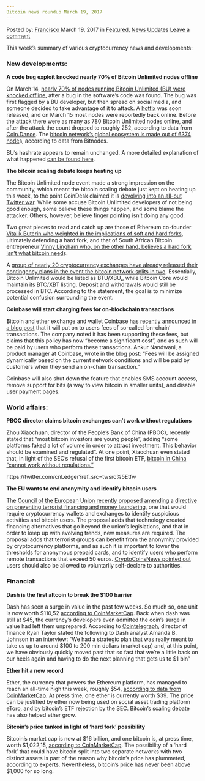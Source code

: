 ```yaml
---
Bitcoin news roundup March 19, 2017
---
```

<article class="post-listing post-18725 post type-post status-publish format-standard has-post-thumbnail hentry 
 tag-3099 tag-3676 tag-bitcoin tag-march tag-news tag-roundup">
<div class="post-inner">
<span>Posted by: <a href="https://www.deepdotweb.com/author/francisco/" title="">Francisco </a></span>
<span>March 19, 2017</span>
<span>in <a href="https://www.deepdotweb.com/category/deepdot-news/" rel="category tag">Featured</a>, <a href="https://www.deepdotweb.com/category/news-updates/" rel="category tag">News Updates</a></span>
<span><a href="https://www.deepdotweb.com/2017/03/19/bitcoin-news-roundup-march-19-2017/#respond">Leave a comment</a></span>


<p>This week’s summary of various cryptocurrency news and developments:</p>
<h3>New developments:</h3>
<p><strong>A code bug exploit knocked nearly 70% of Bitcoin Unlimited nodes offline</strong></p>
<p>On March 14, <a href="http://www.coindesk.com/code-bug-exploit-bitcoin-unlimited-nodes/">nearly 70% of nodes running Bitcoin Unlimited (BU) were knocked offline</a>, after a bug in the software’s code was found. The bug was first flagged by a BU developer, but then spread on social media, and someone decided to take advantage of it to attack. A <a href="https://github.com/BitcoinUnlimited/BitcoinUnlimited/releases/tag/1.0.1.1">hotfix</a> was soon released, and on March 15 most nodes were reportedly back online. Before the attack there were as many as 780 Bitcoin Unlimited nodes online, and after the attack the count dropped to roughly 252, according to data from <a href="https://coin.dance/">Coin.Dance</a>. The <a href="https://bitnodes.21.co/">bitcoin network’s global ecosystem is made out of 6374 node</a>s, according to data from Bitnodes.</p>
<p>BU’s hashrate appears to remain unchanged. A more detailed explanation of what happened <a href="https://www.cryptocoinsnews.com/caused-bitcoin-unlimited-node-crash/">can be found here</a>.</p>
<p><strong>The bitcoin scaling debate keeps heating up</strong></p>
<p>The Bitcoin Unlimited node event made a strong impression on the community, which meant the bitcoin scaling debate just kept on heating up this week, to the point CoinDesk claimed it is <a href="http://www.coindesk.com/bitcoins-scaling-debate-devolving-twitter-war/">devolving into an all-out Twitter war</a>. While some accuse Bitcoin Unlimited developers of not being good enough, some believe these things happen, and some blame the attacker. Others, however, believe finger pointing isn’t doing any good.</p>
<p>Two great pieces to read and catch up are those of Ethereum co-founder <a href="http://vitalik.ca/general/2017/03/14/forks_and_markets.html">Vitalik Buterin who weighted in the implications of soft and hard forks</a>, ultimately defending a hard fork, and that of South African Bitcoin entrepreneur <a href="https://vinnylingham.com/a-fork-in-the-road-70288fd3c046">Vinny Lingham who, on the other hand, believes a hard fork isn’t what bitcoin need</a>s.</p>
<p>A <a href="http://www.coindesk.com/bitcoin-exchanges-unveil-emergency-hard-fork-contingency-plan/">group of nearly 20 cryptocurrency exchanges have already released their contingency plans in the event the bitcoin network splits in two</a>. Essentially, Bitcoin Unlimited would be listed as BTU/XBU,, while Bitcoin Core would maintain its BTC/XBT listing. Deposit and withdrawals would still be processed in BTC. According to the statement, the goal is to minimize potential confusion surrounding the event.</p>
<p><strong>Coinbase will start charging fees for on-blockchain transactions</strong></p>
<p><strong>B</strong>itcoin and ether exchange and wallet Coinbase has <a href="https://blog.coinbase.com/coinbase-spring-cleaning-4f27710ff821">recently announced in a blog post</a> that it will put on to users fees of so-called ‘on-chain’ transactions. The company noted it has been supporting these fees, but claims that this policy has now “become a significant cost”, and as such will be paid by users who perform these transactions. Ankur Nandwani, a product manager at Coinbase, wrote in the blog post: &#8220;Fees will be assigned dynamically based on the current network conditions and will be paid by customers when they send an on-chain transaction.&#8221;</p>
<p>Coinbase will also shut down the feature that enables SMS account access, remove support for bits (a way to view bitcoin in smaller units), and disable user payment pages.</p>
<h3>World affairs:</h3>
<p><strong>PBOC director claims bitcoin exchanges can’t work without regulations</strong></p>
<p>Zhou Xiaochuan, director of the People’s Bank of China (PBOC), recently stated that “most bitcoin investors are young people”, adding “some platforms faked a lot of volume in order to attract investment. This behavior should be examined and regulated”. At one point, Xiaochuan even stated that, in light of the SEC’s refusal of the first bitcoin ETF, <a href="https://www.cryptocoinsnews.com/pboc-director-bitcoin-exchanges-cant-work-without-regulations/">bitcoin in China “cannot work without regulations.”</a></p>
<p>https://twitter.com/cnLedger?ref_src=twsrc%5Etfw</p>
<p><strong>The EU wants to end anonymity and identify bitcoin users</strong></p>
<p>The <a href="http://data.consilium.europa.eu/doc/document/ST-15605-2016-INIT/en/pdf">Council of the European Union recently proposed amending a directive on preventing terrorist financing and money laundering,</a> one that would require cryptocurrency wallets and exchanges to identify suspicious activities and bitcoin users. The proposal adds that technology created financing alternatives that go beyond the union’s legislations, and that in order to keep up with evolving trends, new measures are required. The proposal adds that terrorist groups can benefit from the anonymity provided by cryptocurrency platforms, and as such it is important to lower the thresholds for anonymous prepaid cards, and to identify users who perform remote transactions that exceed 50 euros. <a href="https://www.cryptocoinsnews.com/the-european-union-wants-to-identify-bitcoin-users/">CryptoCoinsNews pointed out</a> users should also be allowed to voluntarily self-declare to authorities.</p>
<h3>Financial:</h3>
<p><strong>Dash is the first altcoin to break the $100 barrier</strong></p>
<p>Dash has seen a surge in value in the past few weeks. So much so, one unit is now worth $110,52 <a href="https://coinmarketcap.com/currencies/dash/">according to CoinMarketCap</a>. Back when dash was still at $45, the currency’s developers even admitted the coin’s surge in value had left them unprepared. According to <a href="https://cointelegraph.com/news/dash-shock-growth-sees-altcoin-100-barrier-breached">Cointelegraph</a>, director of finance Ryan Taylor stated the following to Dash analyst Amanda B. Johnson in an interview: “We had a strategic plan that was really meant to take us up to around $100 to 200 mln dollars (market cap) and, at this point, we have obviously quickly moved past that so fast that we’re a little back on our heels again and having to do the next planning that gets us to $1 bln”</p>
<p><strong>Ether hit a new record</strong></p>
<p>Ether, the currency that powers the Ethereum platform, has managed to reach an all-time high this week, roughly $54, <a href="https://cointelegraph.com/news/dash-shock-growth-sees-altcoin-100-barrier-breached">according to data from CoinMarketCap</a>. At press time, one ether is currently worth $39. The price can be justified by ether now being used on social asset trading platform eToro, and by bitcoin’s ETF rejection by the SEC. Bitcoin’s scaling debate has also helped ether grow.</p>
<p><strong>Bitcoin’s price tanked in light of ‘hard fork’ possibility</strong></p>
<p>Bitcoin’s market cap is now at $16 billion, and one bitcoin is, at press time, worth $1,022,15, <a href="https://coinmarketcap.com/currencies/bitcoin/">according to CoinMarketCap</a>. The possibility of a ‘hard fork’ that could have bitcoin split into two separate networks with two distinct assets is part of the reason why bitcoin’s price has plummeted, according to experts. Nevertheless, bitcoin’s price has never been above $1,000 for so long.</p>
</div>
<span style="display:none"><a href="https://www.deepdotweb.com/tag/19/" rel="tag">19</a> <a href="https://www.deepdotweb.com/tag/2017/" rel="tag">2017</a> <a href="https://www.deepdotweb.com/tag/bitcoin/" rel="tag">bitcoin</a> <a href="https://www.deepdotweb.com/tag/march/" rel="tag">march</a> <a href="https://www.deepdotweb.com/tag/news/" rel="tag">news</a> <a href="https://www.deepdotweb.com/tag/roundup/" rel="tag">roundup</a></span> <span style="display:none" class="updated">2017-03-19<a href="https://www.deepdotweb.com/author/francisco/" title="Posts by Francisco" rel="author">Francisco</a></strong></div>
</div>
</article>

